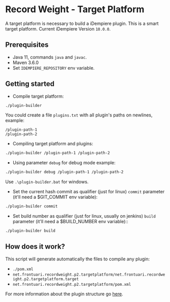 # Record Weight - Target Platform

A target platform is necessary to build a iDempiere plugin. This is a smart target platform. Current iDempiere Version `10.0.0`.

## Prerequisites

- Java 11, commands `java` and `javac`.
- Maven 3.6.0
- Set `IDEMPIERE_REPOSITORY` env variable.

## Getting started

- Compile target platform:

```bash
./plugin-builder
```

You could create a file `plugins.txt` with all plugin's paths on newlines, example:

```
/plugin-path-1
/plugin-path-2
```

- Compiling target platform and plugins:

```bash
./plugin-builder /plugin-path-1 /plugin-path-2
```

- Using parameter `debug` for debug mode example:

```bash
./plugin-builder debug /plugin-path-1 /plugin-path-2
```

Use `.\plugin-builder.bat` for windows.

- Set the current hash commit as qualifier (just for linux) `commit` parameter (it'll need a $GIT_COMMIT env variable):

```bash
./plugin-builder commit
```

- Set build number as qualifier (just for linux, usually on jenkins) `build` parameter (it'll need a $BUILD_NUMBER env variable)::

```bash
./plugin-builder build
```

## How does it work?

This script will generate automatically the files to compile any plugin:

-  `./pom.xml`
- `net.frontuari.recordweight.p2.targetplatform/net.frontuari.recordweight.p2.targetplatform.target`
- `net.frontuari.recordweight.p2.targetplatform/pom.xml`

For more information about the plugin structure go [here](https://github.com/globalqss/globalqss-idempiere-lco).
